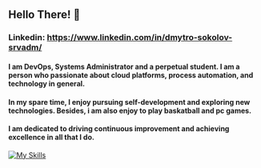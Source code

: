 ## Hello There!  👋

<!--
**FlameFlashy/FlameFlashy** is a ✨ _special_ ✨ repository because its `README.md` (this file) appears on your GitHub profile.

Here are some ideas to get you started:

- 🔭 I’m currently working on ...
- 🌱 I’m currently learning ...
- 👯 I’m looking to collaborate on ...
- 🤔 I’m looking for help with ...
- 💬 Ask me about ...
- 📫 How to reach me: ...
- 😄 Pronouns: ...
- ⚡ Fun fact: ...
-->

### Linkedin: https://www.linkedin.com/in/dmytro-sokolov-srvadm/

#### I am DevOps, Systems Administrator and a perpetual student. I am a person who passionate about cloud platforms, process automation, and technology in general. 
#### In my spare time, I enjoy pursuing self-development and exploring new technologies. Besides, i am also enjoy to play baskatball and pc games. 
#### I am dedicated to driving continuous improvement and achieving excellence in all that I do.

[![My Skills](https://skillicons.dev/icons?i=linux,aws,bash,cloudflare,docker,git,github,gitlab,grafana,prometheus,kubernetes,terraform,nginx)](https://skillicons.dev)
